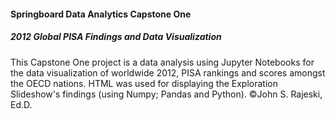 #### Springboard Data Analytics Capstone One
##### 2012 Global PISA Findings and Data Visualization
This Capstone One project is a data analysis using Jupyter Notebooks for the data visualization of worldwide 2012, 
PISA rankings and scores amongst the OECD nations. HTML was used for displaying the Exploration Slideshow's findings
(using Numpy; Pandas and Python).
©John S. Rajeski, Ed.D.
